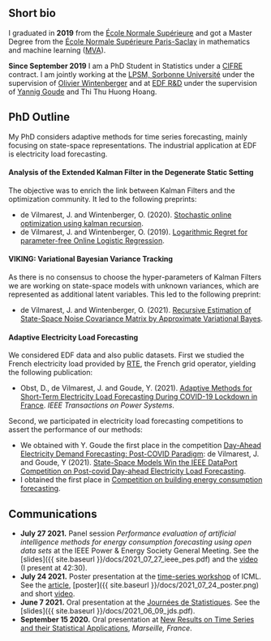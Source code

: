 ## Short bio

I graduated in **2019** from the [École Normale Supérieure](https://www.ens.fr) and got a Master Degree from the [École Normale Supérieure Paris-Saclay](https://ens-paris-saclay.fr/en/) in mathematics and machine learning ([MVA](https://www.master-mva.com/)).

**Since September 2019** I am a PhD Student in Statistics under a [CIFRE](https://www.enseignementsup-recherche.gouv.fr/cid22130/les-cifre.html/) contract. I am jointly working at the [LPSM, Sorbonne Université](https://www.lpsm.paris/) under the supervision of [Olivier Wintenberger](http://wintenberger.fr/) and at [EDF R&D](https://www.edf.fr/groupe-edf/inventer-l-avenir-de-l-energie/r-d-un-savoir-faire-mondial) under the supervision of [Yannig Goude](https://www.imo.universite-paris-saclay.fr/~goude/about.html) and Thi Thu Huong Hoang.


## PhD Outline

My PhD considers adaptive methods for time series forecasting, mainly focusing on state-space representations. The industrial application at EDF is electricity load forecasting.

#### Analysis of the Extended Kalman Filter in the Degenerate Static Setting 
The objective was to enrich the link between Kalman Filters and the optimization community. It led to the following preprints:
* de Vilmarest, J. and Wintenberger, O. (2020). [Stochastic online optimization using kalman recursion](https://arxiv.org/abs/2002.03636).
* de Vilmarest, J. and Wintenberger, O. (2019). [Logarithmic Regret for parameter-free Online Logistic Regression](https://arxiv.org/abs/1902.09803).

#### VIKING: Variational Bayesian Variance Tracking
As there is no consensus to choose the hyper-parameters of Kalman Filters we are working on state-space models with unknown variances, which are represented as additional latent variables. This led to the following preprint:
* de Vilmarest, J. and Wintenberger, O. (2021). [Recursive Estimation of State-Space Noise Covariance Matrix by Approximate Variational Bayes](https://arxiv.org/abs/2104.10777).

#### Adaptive Electricity Load Forecasting
We considered EDF data and also public datasets. First we studied the French electricity load provided by [RTE](https://www.rte-france.com/), the French grid operator, yielding the following publication:
* Obst, D., de Vilmarest, J. and Goude, Y. (2021). [Adaptive Methods for Short-Term Electricity Load Forecasting During COVID-19 Lockdown in France](https://ieeexplore.ieee.org/abstract/document/9382417?casa_token=pIp_LDE7e0MAAAAA:F3lsUFypBN28V95VtTBd2NQyf7vr2hDmh77GlR4fkvmyvAprzuh5VqDV-nBS9jqIDVWHbxv2ecI6). *IEEE Transactions on Power Systems*.

Second, we participated in electricity load forecasting competitions to assert the performance of our methods:
* We obtained with Y. Goude the first place in the competition [Day-Ahead Electricity Demand Forecasting: Post-COVID Paradigm](https://ieee-dataport.org/competitions/day-ahead-electricity-demand-forecasting-post-covid-paradigm):
de Vilmarest, J. and Goude, Y (2021). [State-Space Models Win the IEEE DataPort Competition on Post-covid Day-ahead Electricity Load Forecasting](https://hal.archives-ouvertes.fr/hal-03359868/document).
* I obtained the first place in [Competition on building energy consumption forecasting](http://www.gecad.isep.ipp.pt/smartgridcompetitions/).


## Communications

* **July 27 2021.** Panel session *Performance evaluation of artificial intelligence methods for energy consumption forecasting using open data sets* at the IEEE Power & Energy Society General Meeting. See the [slides]({{ site.baseurl }}/docs/2021_07_27_ieee_pes.pdf) and the [video](https://vimeo.com/581408143) (I present at 42:30).
* **July 24 2021.** Poster presentation at the [time-series workshop](http://roseyu.com/time-series-workshop/) of ICML. See the [article](http://roseyu.com/time-series-workshop/submissions/2021/TSW-ICML2021_paper_15.pdf), [poster]({{ site.baseurl }}/docs/2021_07_24_poster.png) and short [video](https://www.youtube.com/watch?v=2jkENYgQxTA).
* **June 7 2021.** Oral presentation at the [Journées de Statistiques](https://jds2021.sciencesconf.org/). See the [slides]({{ site.baseurl }}/docs/2021_06_09_jds.pdf).
* **September 15 2020.** Oral presentation at [New Results on Time Series and their Statistical Applications](https://www.cirm-math.com/2233hybrid.html), *Marseille, France*.
